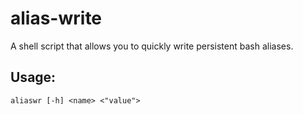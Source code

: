 # alias-write

A shell script that allows you to quickly write persistent bash aliases.

<h2> Usage: </h2>

```
aliaswr [-h] <name> <"value">
```

